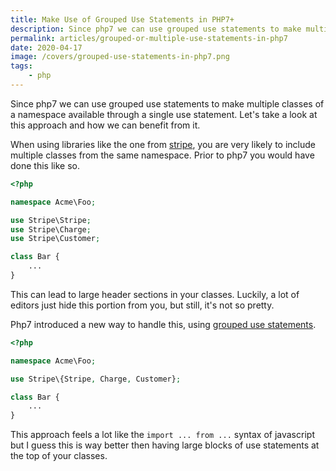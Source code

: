 ```yaml
---
title: Make Use of Grouped Use Statements in PHP7+
description: Since php7 we can use grouped use statements to make multiple classes of a namespace available through a single use statement.
permalink: articles/grouped-or-multiple-use-statements-in-php7
date: 2020-04-17
image: /covers/grouped-use-statements-in-php7.png
tags:
    - php
---
```


Since php7 we can use grouped use statements to make multiple classes of a namespace available through a single use statement. Let's take a look at this approach and how we can benefit from it.

<!-- more -->

When using libraries like the one from [stripe](https://github.com/stripe/stripe-php), you are very likely to include multiple classes from the same namespace. Prior to php7 you would have done this like so.

```php
<?php

namespace Acme\Foo;

use Stripe\Stripe;
use Stripe\Charge;
use Stripe\Customer;

class Bar {
    ...
}
```

This can lead to large header sections in your classes. Luckily, a lot of editors just hide this portion from you, but still, it's not so pretty.

Php7 introduced a new way to handle this, using [grouped use statements](https://www.php.net/manual/de/language.namespaces.importing.php#language.namespaces.importing.group). 

```php
<?php

namespace Acme\Foo;

use Stripe\{Stripe, Charge, Customer};

class Bar {
    ...
}
```

This approach feels a lot like the `import ... from ...` syntax of javascript but I guess this is way better then having large blocks of use statements at the top of your classes.